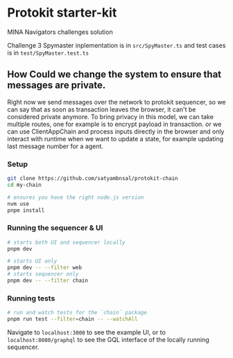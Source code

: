 # Protokit starter-kit

MINA Navigators challenges solution

Challenge 3 Spymaster inplementation is in `src/SpyMaster.ts` and test cases is in `test/SpyMaster.test.ts`


## How Could we change the system to ensure that messages are private.

Right now we send messages over the network to protokit sequencer, so we can say that as soon as transaction leaves the browser, it can't be considered private anymore. To bring privacy in this model, we can take multiple routes, one for example is to encrypt payload in transaction. or we can use ClientAppChain and process inputs directly in the browser and only interact with runtime when we want to update a state, for example updating last message number for a agent.



### Setup

```zsh
git clone https://github.com/satyambnsal/protokit-chain
cd my-chain

# ensures you have the right node.js version
nvm use
pnpm install
```

### Running the sequencer & UI

```zsh
# starts both UI and sequencer locally
pnpm dev

# starts UI only
pnpm dev -- --filter web
# starts sequencer only
pnpm dev -- --filter chain
```

### Running tests
```zsh
# run and watch tests for the `chain` package
pnpm run test --filter=chain -- --watchAll
```

Navigate to `localhost:3000` to see the example UI, or to `localhost:8080/graphql` to see the GQL interface of the locally running sequencer.
